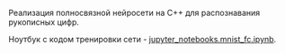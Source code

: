 Реализация полносвязной нейросети на C++ для распознавания рукописных цифр.

Ноутбук с кодом тренировки сети - [jupyter_notebooks.mnist_fc.ipynb](https://github.com/stsheab/jupyter_notebooks/blob/main/mnist_fc.ipynb).
